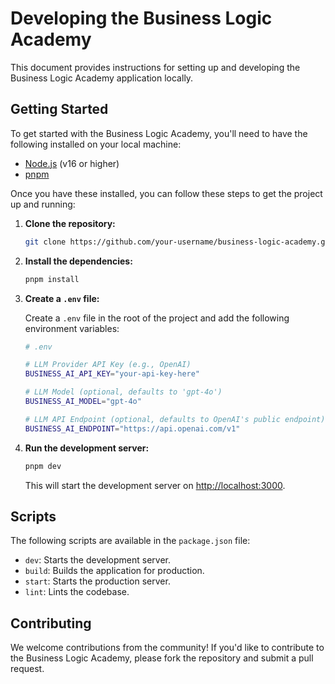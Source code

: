 # Developing the Business Logic Academy

This document provides instructions for setting up and developing the Business Logic Academy application locally.

## Getting Started

To get started with the Business Logic Academy, you'll need to have the following installed on your local machine:

*   [Node.js](https://nodejs.org/) (v16 or higher)
*   [pnpm](https://pnpm.io/)

Once you have these installed, you can follow these steps to get the project up and running:

1.  **Clone the repository:**

    ```bash
    git clone https://github.com/your-username/business-logic-academy.git
    ```

2.  **Install the dependencies:**

    ```bash
    pnpm install
    ```

3.  **Create a `.env` file:**

    Create a `.env` file in the root of the project and add the following environment variables:

    ```bash
    # .env

    # LLM Provider API Key (e.g., OpenAI)
    BUSINESS_AI_API_KEY="your-api-key-here"

    # LLM Model (optional, defaults to 'gpt-4o')
    BUSINESS_AI_MODEL="gpt-4o"

    # LLM API Endpoint (optional, defaults to OpenAI's public endpoint)
    BUSINESS_AI_ENDPOINT="https://api.openai.com/v1"
    ```

4.  **Run the development server:**

    ```bash
    pnpm dev
    ```

    This will start the development server on [http://localhost:3000](http://localhost:3000).

## Scripts

The following scripts are available in the `package.json` file:

*   `dev`: Starts the development server.
*   `build`: Builds the application for production.
*   `start`: Starts the production server.
*   `lint`: Lints the codebase.

## Contributing

We welcome contributions from the community! If you'd like to contribute to the Business Logic Academy, please fork the repository and submit a pull request.

